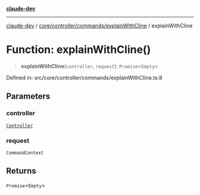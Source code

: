 [**claude-dev**](../../../../../README.md)

***

[claude-dev](../../../../../README.md) / [core/controller/commands/explainWithCline](../README.md) / explainWithCline

# Function: explainWithCline()

> **explainWithCline**(`controller`, `request`): `Promise`\<`Empty`\>

Defined in: src/core/controller/commands/explainWithCline.ts:8

## Parameters

### controller

[`Controller`](../../../classes/Controller.md)

### request

`CommandContext`

## Returns

`Promise`\<`Empty`\>
